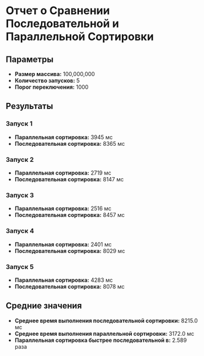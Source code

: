 # Отчет о Сравнении Последовательной и Параллельной Сортировки

## Параметры

- **Размер массива:** 100,000,000
- **Количество запусков:** 5
- **Порог переключения:** 1000

## Результаты

### Запуск 1
- **Параллельная сортировка:** 3945 мс
- **Последовательная сортировка:** 8365 мс

### Запуск 2
- **Параллельная сортировка:** 2719 мс
- **Последовательная сортировка:** 8147 мс

### Запуск 3
- **Параллельная сортировка:** 2516 мс
- **Последовательная сортировка:** 8457 мс

### Запуск 4
- **Параллельная сортировка:** 2401 мс
- **Последовательная сортировка:** 8029 мс

### Запуск 5
- **Параллельная сортировка:** 4283 мс
- **Последовательная сортировка:** 8078 мс

## Средние значения

- **Среднее время выполнения последовательной сортировки:** 8215.0 мс
- **Среднее время выполнения параллельной сортировки:** 3172.0 мс
- **Параллельная сортировка быстрее последовательной в:** 2.589 раза
